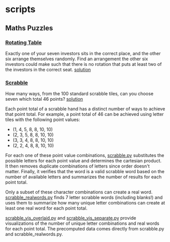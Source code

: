 # scripts

## Maths Puzzles

### [Rotating Table](https://www.think-maths.co.uk/table-puzzle)

Exactly one of your seven investors sits in the correct place, and the other six arrange themselves randomly. Find an arrangement the other six investors could make such that there is no rotation that puts at least two of the investors in the correct seat. [solution](https://github.com/duncanpharvey/scripts/blob/master/mathsPuzzles/cards.py)

### [Scrabble](https://www.think-maths.co.uk/scrabble-puzzle)

How many ways, from the 100 standard scrabble tiles, can you choose seven which total 46 points? [solution](https://github.com/duncanpharvey/scripts/tree/master/mathsPuzzles/scrabble)

Each point total of a scrabble hand has a distinct number of ways to achieve that point total.
For example, a point total of 46 can be achieved using letter tiles with the following point values:

* (1, 4, 5, 8, 8, 10, 10)
* (2, 3, 5, 8, 8, 10, 10)
* (3, 3, 4, 8, 8, 10, 10)
* (2, 2, 4, 8, 8, 10, 10)

For each one of these point value combinations, [scrabble.py](https://github.com/duncanpharvey/scripts/tree/master/mathsPuzzles/scrabble/scrabble.py) substitutes the possible letters for each point value and determines the cartesian product. It then removes duplicate combinations of letters since order doesn't matter. Finally, it verifies that the word is a valid scrabble word based on the number of available letters and summarizes the number of results for each point total.

Only a subset of these character combinations can create a real word. [scrabble_realwords.py](https://github.com/duncanpharvey/scripts/tree/master/mathsPuzzles/scrabble/scrabble_realwords.py) finds 7 letter scrabble words (including blanks!) and uses them to summarize how many unique letter combinations can create at least one real word for each point total.

[scrabble_vis_overlaid.py](https://github.com/duncanpharvey/scripts/tree/master/mathsPuzzles/scrabble/scrabble_vis_overlaid.py) and [scrabble_vis_separate.py](https://github.com/duncanpharvey/scripts/tree/master/mathsPuzzles/scrabble/scrabble_vis_separate.py) provide visualizations of the number of unique letter combinations and real words for each point total. The precomputed data comes directly from scrabble.py and scrabble_realwords.py.
